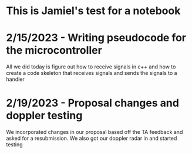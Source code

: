 # This is Jamiel's test for a notebook

# 2/15/2023 - Writing pseudocode for the microcontroller

All we did today is figure out how to receive signals in c++ and how to create a code skeleton
that receives signals and sends the signals to a handler

# 2/19/2023 - Proposal changes and doppler testing

We incorporated changes in our proposal based off the TA feedback and asked for a resubmission. 
We also got our doppler radar in and started testing 
